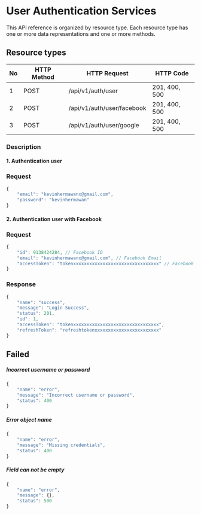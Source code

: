 # User Authentication Services

This API reference is organized by resource type. Each resource type has one or more data representations and one or more methods.

## Resource types

| No | HTTP Method | HTTP Request               | HTTP Code     |
|----|-------------|----------------------------|---------------|
| 1  | POST        | /api/v1/auth/user          | 201, 400, 500 |
| 2  | POST        | /api/v1/auth/user/facebook | 201, 400, 500 |
| 3  | POST        | /api/v1/auth/user/google   | 201, 400, 500 |

### Description
#### 1. Authentication user

### Request
```javascript
{
    "email": "kevinhermawanx@gmail.com",
    "password": "kevinhermawan"
}
```

#### 2. Authentication user with Facebook

### Request
```javascript
{
    "id": 9138424284, // Facebook ID
    "email": "kevinhermawanx@gmail.com", // Facebook Email
    "accessToken": "tokenxxxxxxxxxxxxxxxxxxxxxxxxxxxxxxxx" // Facebook Token
}
```

### Response
```javascript
{
    "name": "success",
    "message": "Login Success",
    "status": 201,
    "id": 1,
    "accessToken": "tokenxxxxxxxxxxxxxxxxxxxxxxxxxxxxxxxx",
    "refreshToken": "refreshtokenxxxxxxxxxxxxxxxxxxxxxxxx"
}
```

## Failed
##### Incorrect username or password
```javascript
{
    "name": "error",
    "message": "Incorrect username or password",
    "status": 400
}
```

##### Error object name 
```javascript
{
    "name": "error",
    "message": "Missing credentials",
    "status": 400
}
```

##### Field can not be empty
```javascript
{
    "name": "error",
    "message": {},
    "status": 500
}
```
